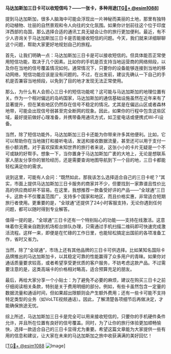 **马达加斯加三日卡可以收短信吗？——一张卡，多种用途[[TG💪+ @esim1088](https://t.me/s/esim1088)]**

提到马达加斯加，很多人脑海中可能会浮现出一片神秘而美丽的土地，那里有独特的动植物、壮丽的自然景观和令人向往的文化氛围。如果你计划前往这个位于印度洋西部的岛国，那么选择合适的通讯工具无疑会让你的旅行更加便利。最近，有不少人咨询关于马达加斯加三日卡是否能接收短信的问题。今天，我们就来详细聊聊这个问题，帮助大家更好地规划自己的旅程。

首先，让我们明确一点：马达加斯加三日卡是可以接收短信的。但具体能否正常使用短信功能，取决于几个因素。比如你的手机是否支持当地运营商的网络频段，以及你在当地的信号覆盖情况如何。通常情况下，只要你的设备能够连接到当地的移动网络，短信功能应该是没有问题的。不过，在出发前，建议先确认一下自己的手机是否兼容当地频段，以免到了目的地才发现无法正常使用。

那么，为什么有人会担心三日卡的短信功能呢？这可能与马达加斯加的地理位置有关。作为一个相对偏远的岛屿国家，马达加斯加的通信基础设施虽然在近年来有了显著提升，但在某些地区仍然存在信号不稳定的情况。尤其是在偏远山区或者森林地带，可能会出现信号弱甚至完全断网的现象。因此，如果你的行程中包含这些区域，最好提前做好心理准备，并携带备用通讯方式，如卫星电话或便携式Wi-Fi设备。

当然，除了短信功能外，马达加斯加三日卡还能为你带来许多其他便利。比如，它可以帮助你在当地拨打和接听电话，发送和接收数据流量，甚至还可以用于支付一些小额消费。对于喜欢探索未知世界的旅行者来说，这张小小的卡片无疑是一个不可或缺的好帮手。想象一下，当你置身于马达加斯加广袤的大地上，无论是想联系家人朋友分享你的冒险经历，还是需要查询地图导航到下一个目的地，三日卡都能轻松满足你的需求。

说到这里，可能有人会问：“既然如此，那我该怎么选择适合自己的三日卡呢？”其实，市面上提供马达加斯加三日卡服务的商家并不少，但要找到一家靠谱且性价比高的供应商却并不容易。在这里，我想推荐一款备受好评的产品——“全球通”三日卡。这款卡不仅覆盖范围广，支持多个国家和地区，而且价格实惠，非常适合短期旅行者使用。更重要的是，“全球通”还提供了24小时客服支持，无论你遇到任何问题，都可以随时得到专业解答。

值得一提的是，“全球通”三日卡还有一个特别贴心的功能——支持在线激活。这意味着你无需亲自跑到机场柜台排队办理，只需通过手机扫描二维码即可快速完成激活流程。这样一来，即便是在忙碌的工作日里，也能轻松搞定出国前的各项准备工作，省时又省力。

当然，除了“全球通”，市场上还有其他品牌的三日卡可供选择。比如某知名国际卡品牌推出的马达加斯加卡，以其稳定可靠的性能赢得了众多用户的青睐。如果你对通话质量要求较高，或者希望享受更优质的客户服务，不妨考虑这款产品。不过需要注意的是，这类高端卡的价格相对略高，适合预算充足的朋友。

最后，再给大家分享一个小贴士：为了避免不必要的麻烦，建议在购买三日卡之前仔细阅读相关条款，特别是关于费用明细的部分。例如，有些卡虽然包含一定量的数据流量和通话时间，但如果超出限额则会产生额外费用；还有一些卡可能不支持特定类型的业务（如VoLTE视频通话）。因此，了解清楚各项细节后再做决定，才能确保旅途无忧。

综上所述，马达加斯加三日卡是完全可以用来接收短信的，只要你的手机硬件条件允许，并且所在位置有良好的信号覆盖。同时，为了让你的旅行体验更加顺畅愉快，选择一款适合自己的三日卡显得尤为重要。希望这篇文章能为大家提供一些有用的信息和建议，让大家在未来的马达加斯加之旅中收获满满的美好回忆！

[[TG💪+ @esim1088](https://t.me/s/esim1088) ![Image](https://i.postimg.cc/4NQfJmqS/Snipaste-2025-05-13-00-14-12.png)]